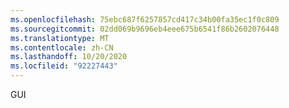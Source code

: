 ```yaml
---
ms.openlocfilehash: 75ebc687f6257857cd417c34b00fa35ec1f0c809
ms.sourcegitcommit: 02dd069b9696eb4eee675b6541f86b2602076448
ms.translationtype: MT
ms.contentlocale: zh-CN
ms.lasthandoff: 10/20/2020
ms.locfileid: "92227443"
---
```

GUI